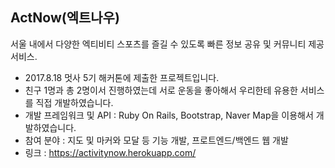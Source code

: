 ## ActNow(엑트나우)

서울 내에서 다양한 엑티비티 스포츠를 즐길 수 있도록 빠른 정보 공유 및 커뮤니티 제공 서비스.

- 2017.8.18 멋사 5기 해커톤에 제출한 프로젝트입니다.
- 친구 1명과 총 2명이서 진행하였는데 서로 운동을 좋아해서 우리한테 유용한 서비스를 직접 개발하였습니다.
- 개발 프레임워크 및 API : Ruby On Rails, Bootstrap, Naver Map을 이용해서 개발하였습니다.
- 참여 분야 : 지도 및 마커와 모달 등 기능 개발, 프로트엔드/백엔드 웹 개발
- 링크 : https://activitynow.herokuapp.com/
